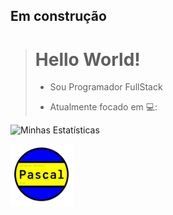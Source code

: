 ## Em construção
> # Hello World! 
>
> - Sou Programador FullStack
> 
> - Atualmente focado em 💻: 

![Minhas Estatísticas](https://github-readme-stats-rust-delta.vercel.app/api/wakatime?username=Mateusarcanjo&layout=compact)
<div display='inline'>
  <img width='100' height='100' src="pascal.png" /> 
 
</div>
